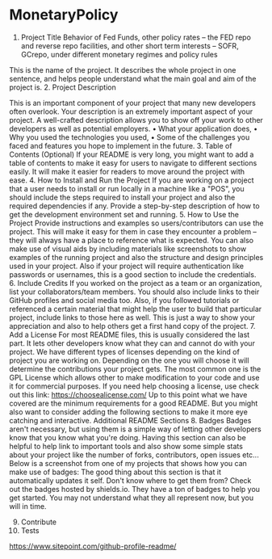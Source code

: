 # MonetaryPolicy
1.	Project Title
Behavior of Fed Funds, other policy rates – the FED repo and reverse repo facilities, and other short term interests – SOFR, GCrepo, under different monetary regimes and policy rules

This is the name of the project. It describes the whole project in one sentence, and helps people understand what the main goal and aim of the project is.
2.	Project Description

This is an important component of your project that many new developers often overlook.
Your description is an extremely important aspect of your project. A well-crafted description allows you to show off your work to other developers as well as potential employers.
•	What your application does,
•	Why you used the technologies you used,
•	Some of the challenges you faced and features you hope to implement in the future.
3. Table of Contents (Optional)
If your README is very long, you might want to add a table of contents to make it easy for users to navigate to different sections easily. It will make it easier for readers to move around the project with ease.
4. How to Install and Run the Project
If you are working on a project that a user needs to install or run locally in a machine like a "POS", you should include the steps required to install your project and also the required dependencies if any.
Provide a step-by-step description of how to get the development environment set and running.
5. How to Use the Project
Provide instructions and examples so users/contributors can use the project. This will make it easy for them in case they encounter a problem – they will always have a place to reference what is expected.
You can also make use of visual aids by including materials like screenshots to show examples of the running project and also the structure and design principles used in your project.
Also if your project will require authentication like passwords or usernames, this is a good section to include the credentials.
6. Include Credits
If you worked on the project as a team or an organization, list your collaborators/team members. You should also include links to their GitHub profiles and social media too.
Also, if you followed tutorials or referenced a certain material that might help the user to build that particular project, include links to those here as well.
This is just a way to show your appreciation and also to help others get a first hand copy of the project.
7. Add a License
For most README files, this is usually considered the last part. It lets other developers know what they can and cannot do with your project.
We have different types of licenses depending on the kind of project you are working on. Depending on the one you will choose it will determine the contributions your project gets.
The most common one is the GPL License which allows other to make modification to your code and use it for commercial purposes. If you need help choosing a license, use check out this link: https://choosealicense.com/
Up to this point what we have covered are the minimum requirements for a good README. But you might also want to consider adding the following sections to make it more eye catching and interactive.
Additional README Sections
8. Badges
Badges aren't necessary, but using them is a simple way of letting other developers know that you know what you're doing.
Having this section can also be helpful to help link to important tools and also show some simple stats about your project like the number of forks, contributors, open issues etc...
Below is a screenshot from one of my projects that shows how you can make use of badges:
The good thing about this section is that it automatically updates it self.
Don't know where to get them from? Check out the badges hosted by shields.io. They have a ton of badges to help you get started. You may not understand what they all represent now, but you will in time.

9. Contribute
10. Tests

https://www.sitepoint.com/github-profile-readme/
